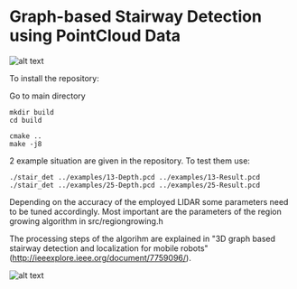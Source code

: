 # Graph-based Stairway Detection using PointCloud Data

![alt text](https://github.com/ThomasWestfechtel/StairwayDetection/blob/master/pics/resultExample.png "Staiway Detection Example")

To install the repository:

Go to main directory

```
mkdir build
cd build

cmake ..
make -j8
```

2 example situation are given in the repository. To test them use:

```
./stair_det ../examples/13-Depth.pcd ../examples/13-Result.pcd
./stair_det ../examples/25-Depth.pcd ../examples/25-Result.pcd
```

Depending on the accuracy of the employed LIDAR some parameters need to be tuned accordingly. Most important are the parameters of the region growing algorithm in src/regiongrowing.h


The processing steps of the algorihm are explained in "3D graph based stairway detection and localization for mobile robots" (http://ieeexplore.ieee.org/document/7759096/).

![alt text](https://github.com/ThomasWestfechtel/StairwayDetection/blob/master/pics/stairGraph.png "Graph-based Detection")
